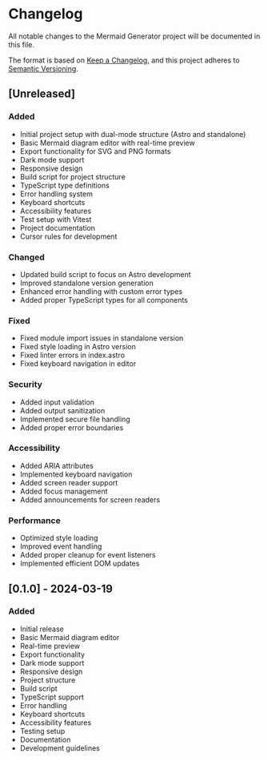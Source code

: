 # Changelog

All notable changes to the Mermaid Generator project will be documented in this file.

The format is based on [Keep a Changelog](https://keepachangelog.com/en/1.0.0/),
and this project adheres to [Semantic Versioning](https://semver.org/spec/v2.0.0.html).

## [Unreleased]

### Added

- Initial project setup with dual-mode structure (Astro and standalone)
- Basic Mermaid diagram editor with real-time preview
- Export functionality for SVG and PNG formats
- Dark mode support
- Responsive design
- Build script for project structure
- TypeScript type definitions
- Error handling system
- Keyboard shortcuts
- Accessibility features
- Test setup with Vitest
- Project documentation
- Cursor rules for development

### Changed

- Updated build script to focus on Astro development
- Improved standalone version generation
- Enhanced error handling with custom error types
- Added proper TypeScript types for all components

### Fixed

- Fixed module import issues in standalone version
- Fixed style loading in Astro version
- Fixed linter errors in index.astro
- Fixed keyboard navigation in editor

### Security

- Added input validation
- Added output sanitization
- Implemented secure file handling
- Added proper error boundaries

### Accessibility

- Added ARIA attributes
- Implemented keyboard navigation
- Added screen reader support
- Added focus management
- Added announcements for screen readers

### Performance

- Optimized style loading
- Improved event handling
- Added proper cleanup for event listeners
- Implemented efficient DOM updates

## [0.1.0] - 2024-03-19

### Added

- Initial release
- Basic Mermaid diagram editor
- Real-time preview
- Export functionality
- Dark mode support
- Responsive design
- Project structure
- Build script
- TypeScript support
- Error handling
- Keyboard shortcuts
- Accessibility features
- Testing setup
- Documentation
- Development guidelines
